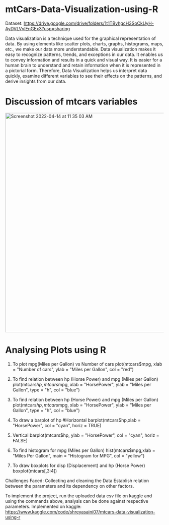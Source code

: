 # mtCars-Data-Visualization-using-R

Dataset: https://drive.google.com/drive/folders/1t1TBvhgcH3SoCkUyH-AyDVLVvlEnGEx3?usp=sharing

Data visualization is a technique used for the graphical representation of data. By using elements like scatter plots, charts, graphs, histograms, maps, etc., we make our data more understandable. Data visualization makes it easy to recognize patterns, trends, and exceptions in our data. It enables us to convey information and results in a quick and visual way.
It is easier for a human brain to understand and retain information when it is represented in a pictorial form. Therefore, Data Visualization helps us interpret data quickly, examine different variables to see their effects on the patterns, and derive insights from our data.

# Discussion of mtcars variables
<img width="696" alt="Screenshot 2022-04-14 at 11 35 03 AM" src="https://user-images.githubusercontent.com/80120667/163323806-f23c33a6-209e-481b-bed6-9b13364f89a4.png">

# Analysing Plots using R

1. To plot mpg(Miles per Gallon) vs Number of cars
plot(mtcars$mpg, xlab = "Number of cars", ylab = "Miles per Gallon", col = "red")

2. To find relation between hp (Horse Power) and mpg (Miles per Gallon)
plot(mtcars$hp,mtcars$mpg, xlab = "HorsePower", ylab = "Miles per Gallon", type = "h", col = "blue")

3. To find relation between hp (Horse Power) and mpg (Miles per Gallon)
plot(mtcars$hp,mtcars$mpg, xlab = "HorsePower", ylab = "Miles per Gallon", type = "h", col = "blue")

4. To draw a barplot of hp
#Horizontal
barplot(mtcars$hp,xlab = "HorsePower", col = "cyan", horiz = TRUE)

5. Vertical
barplot(mtcars$hp, ylab = "HorsePower", col = "cyan", horiz = FALSE)

6. To find histogram for mpg (Miles per Gallon)
hist(mtcars$mpg,xlab = "Miles Per Gallon", main = "Histogram for MPG", col = "yellow")

7. To draw boxplots for disp (Displacement) and hp (Horse Power)
boxplot(mtcars[,3:4])

Challenges Faced:
Collecting and cleaning the Data
Establish relation between the parameters and its dependency on other factors.

To implement the project, run the uploaded data csv file on kaggle and using the commands above, analysis can be done against respective parameters.
Implemented on kaggle: https://www.kaggle.com/code/shreyasaini07/mtcars-data-visualization-using-r
